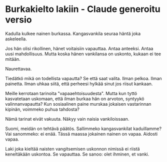 # Burkakielto lakiin - Claude generoitu versio

Kadulla kulkee nainen burkassa. Kangasvankila seuraa häntä joka askeleella.

Jos hän olisi rikollinen, hänet voitaisiin vapauttaa. Antaa anteeksi. Antaa uusi mahdollisuus. Mutta koska hänen vankilansa on uskonto, kukaan ei tee mitään.

Naurettavaa.

Tiedätkö mikä on todellista vapautta? Se että saat valita. Ilman pelkoa. Ilman painetta. Ilman uhkaa siitä, että perheesi hylkää sinut jos riisut kankaan.

Meille kerrotaan tarinoita "vapaaehtoisuudesta". Mutta kun tyttö kasvatetaan uskomaan, että ilman burkaa hän on arvoton, syntyykö valinnanvapautta? Kun sosiaalinen paine murskaa jokaisen vastarinnan kipinän, voimmeko puhua tahdosta?

Nämä tarinat eivät vakuuta. Näkyy vain naisia vankiloissaan.

Suomi, meidän on tehtävä päätös. Sallimmeko kangasvankilat kaduillamme? Vai sanommeko: ei enää. Tässä maassa jokainen nainen on vapaa. Aidosti vapaa.

Laki joka kieltää naisten vangitsemisen uskonnon nimissä ei riistä keneltäkään uskontoa. Se vapauttaa. Se sanoo: olet ihminen, et vanki.